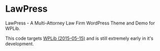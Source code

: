 # LawPress
LawPress - A Multi-Attorney Law Firm WordPress Theme and Demo for WPLib.


This code targets [WPLib (2015-05-15)](https://github.com/wplib/wplib/tree/2015-05-15) and is still extremely early in it's development.